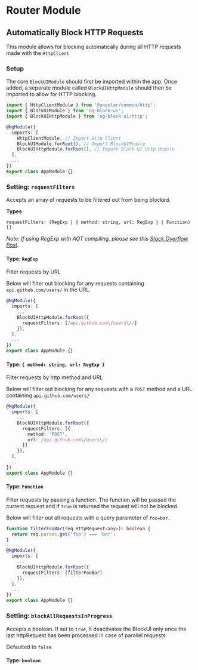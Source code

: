 # Router Module

## Automatically Block HTTP Requests
This module allows for blocking automatically during all HTTP requests made with the `HttpClient`

### Setup
The core `BlockUIModule` should first be imported within the app. Once added, a seperate module called `BlockUIHttpModule` should then be imported to allow for HTTP blocking.

```ts
import { HttpClientModule } from '@angular/common/http';
import { BlockUIModule } from 'ng-block-ui';
import { BlockUIHttpModule } from 'ng-block-ui/http';

@NgModule({
  imports: [
    HttpClientModule, // Import Http Client
    BlockUIModule.forRoot(), // Import BlockUIModule
    BlockUIHttpModule.forRoot(), // Import Block UI Http Module
  ],
  ...
})
export class AppModule {}
```

### Setting: `requestFilters`
Accepts an array of requests to be filtered out from being blocked.

**Types**
```
requestFilters: (RegExp | { method: string, url: RegExp } | Function)[]
```

_Note: If using RegExp with AOT compiling, please see this [Stack Overflow Post](https://stackoverflow.com/questions/48751006/ng-build-gives-an-error-because-of-regexp)._

#### Type: `RegExp`
Filter requests by URL

Below will filter out blocking for any requests containing `api.github.com/users/` in the URL.

```ts
@NgModule({
  imports: [
    ...
    BlockUIHttpModule.forRoot({
      requestFilters: [/api.github.com\/users\//]
    }),
  ],
  ...
})
export class AppModule {}
```

#### Type: `{ method: string, url: RegExp }`
Filter requests by http method and URL

Below will filter out blocking for any requests with a `POST` method and a URL containing `api.github.com/users/`

```ts
@NgModule({
  imports: [
    ...
    BlockUIHttpModule.forRoot({
      requestFilters: [{
        method: 'POST',
        url: /api.github.com\/users\//
      }]
    }),
  ],
  ...
})
export class AppModule {}
```

#### Type: `Function`
Filter requests by passing a function. The function will be passed the current request and if `true` is returned the request will not be blocked.

Below will filter out all requests with a query parameter of `foo=bar`.

```ts
function filterFooBar(req HttpRequest<any>): boolean {
  return req.params.get('foo') === 'bar';
}

@NgModule({
  imports: [
    ...
    BlockUIHttpModule.forRoot({
      requestFilters: [filterFooBar]
    }),
  ],
  ...
})
export class AppModule {}
```

### Setting: `blockAllRequestsInProgress`
Accepts a boolean. If set to `true`, it deactivates the BlockUI only once the last httpRequest has been processed in case of parallel requests.

Defaulted to `false`.

#### Type: `boolean`
